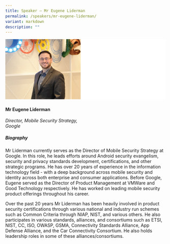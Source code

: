 ```yaml
---
title: Speaker – Mr Eugene Liderman
permalink: /speakers/mr-eugene-liderman/
variant: markdown
description: ""
---
```


![](/images/2024%20speakers/Eugene_Liderman.png)
#### **Mr Eugene Liderman**

*Director, Mobile Security Strategy, <br> Google*

##### **Biography**
Mr Liderman currently serves as the Director of Mobile Security Strategy at Google. In this role, he leads efforts around Android security evangelism, security and privacy standards development, certifications, and other strategic programs. He has over 20 years of experience in the information technology field - with a deep background across mobile security and identity across both enterprise and consumer applications. Before Google, Eugene served as the Director of Product Management at VMWare and Good Technology respectively. He has worked on leading mobile security product offerings throughout his career.
 
Over the past 20 years Mr Liderman has been heavily involved in product security certifications through various national and industry run schemes such as Common Criteria through NIAP, NIST, and various others. He also participates in various standards, alliances, and consortiums such as ETSI, NIST, CC, ISO, OWASP, GSMA, Connectivity Standards Alliance, App Defense Alliance, and the Car Connectivity Consortium. He also holds leadership roles in some of these alliances/consortiums.
